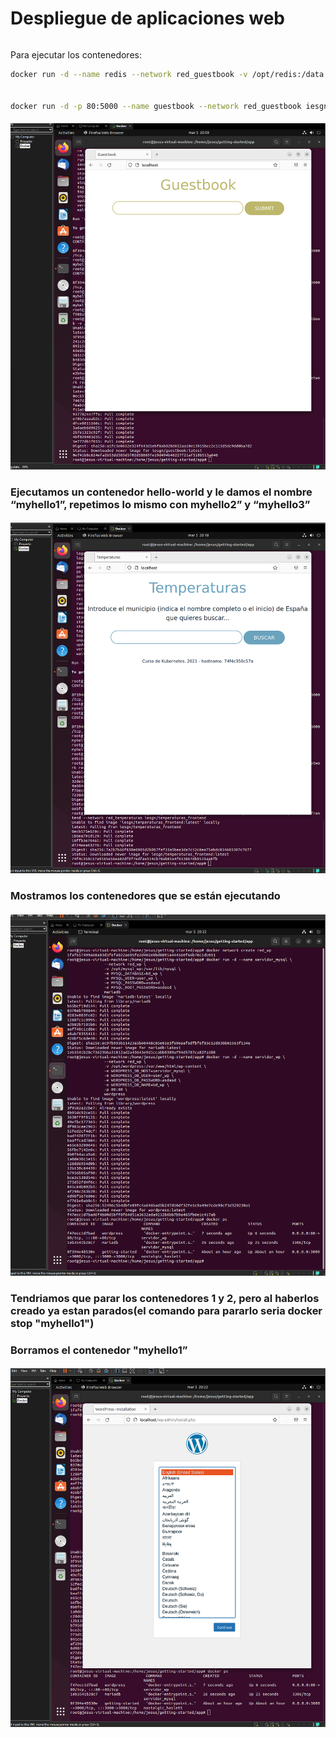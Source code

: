 # Despliegue de aplicaciones web

```shdocker network create red_guestbook
```

Para ejecutar los contenedores:

```sh
docker run -d --name redis --network red_guestbook -v /opt/redis:/data redis redis-server --appendonly yes


docker run -d -p 80:5000 --name guestbook --network red_guestbook iesgn/guestbook
```

#### ![Image](https://github.com/JesusFernandez1/PracticaDocker/blob/main/Docker/actividad4/Captura%20de%20pantalla%20(214).png)

### Ejecutamos un contenedor hello-world y le damos el nombre “myhello1”, repetimos lo mismo con myhello2” y “myhello3”

#### ![Image](https://github.com/JesusFernandez1/PracticaDocker/blob/main/Docker/actividad4/Captura%20de%20pantalla%20(215).png)

### Mostramos los contenedores que se están ejecutando

#### ![Image](https://github.com/JesusFernandez1/PracticaDocker/blob/main/Docker/actividad4/Captura%20de%20pantalla%20(216).png)

### Tendriamos que parar los contenedores 1 y 2, pero al haberlos creado ya estan parados(el comando para pararlo seria docker stop "myhello1")

### Borramos el contenedor "myhello1”

#### ![Image](https://github.com/JesusFernandez1/PracticaDocker/blob/main/Docker/actividad4/Captura%20de%20pantalla%20(217).png)

